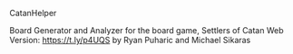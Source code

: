 CatanHelper

Board Generator and Analyzer for the board game, Settlers of Catan
Web Version: https://t.ly/p4UQS
by Ryan Puharic and Michael Sikaras
